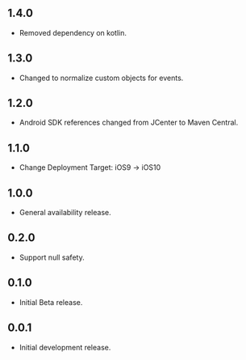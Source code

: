 ## 1.4.0

* Removed dependency on kotlin.

## 1.3.0

* Changed to normalize custom objects for events.

## 1.2.0

* Android SDK references changed from JCenter to Maven Central.

## 1.1.0

* Change Deployment Target: iOS9 → iOS10

## 1.0.0

* General availability release.

## 0.2.0

* Support null safety.

## 0.1.0

* Initial Beta release.

## 0.0.1

* Initial development release.
